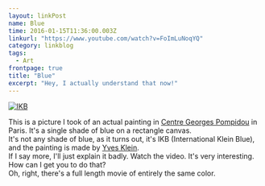 ```yaml
---
layout: linkPost
name: Blue
time: 2016-01-15T11:36:00.003Z
linkurl: "https://www.youtube.com/watch?v=FoImLuNoqYQ"
category: linkblog
tags: 
  - Art
frontpage: true
title: "Blue"
excerpt: "Hey, I actually understand that now!"
---
```


<a href="{{ site.imgFolder_linkblog }}{{ page.name }}/Blue_large.jpg"><img class="imageInCenter" src="{{ site.imgFolder_linkblog }}{{ page.name }}/Blue_small.jpg" title="IKB" /></a>

This is a picture I took of an actual painting in [Centre Georges Pompidou](https://en.wikipedia.org/wiki/Centre_Georges_Pompidou) in Paris. It's a single shade of blue on a rectangle canvas.  
It's not any shade of blue, as it turns out, it's IKB (International Klein Blue), and the painting is made by [Yves Klein](https://en.wikipedia.org/wiki/Yves_Klein).  
If I say more, I'll just explain it badly. Watch the video. It's very interesting.  
How can I get you to do that?  
Oh, right, there's a full length movie of entirely the same color.  
<br/>

<div class="youtube-container">
   <div class="youtube-player" data-id="FoImLuNoqYQ"></div>
</div>

